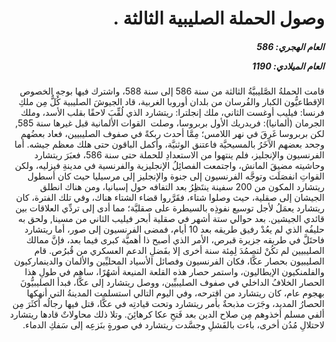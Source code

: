 <h1 dir="rtl">وصول الحملة الصليبية الثالثة  .</h1>

<h5 dir="rtl">العام الهجري:  586

العام الميلادي: 1190

</h5>

<p dir="rtl">قامت الحملةُ الصَّليبيَّةُ الثالثة من سنة 586 إلى سنة 588، واشترك فيها بوجهِ الخصوص الإقطاعيُّون الكبار والفُرسان من بلدان أوروبا الغربية، قاد الجيوشَ الصليبية كُلٌّ مِن ملكِ فرنسا: فيليب أوغست الثاني، ملك إنجلترا: ريتشارد الذي لُقِّبَ لاحقًا بقلب الأسد، وملك الجرمان (ألمانيا): فريدريك الأول بربروسا، وصلت  القوات الألمانية قبل غيرها سنة 585, لكن بربروسا غَرِقَ في نهر اللامس؛ مِمَّا أحدث ربكةً في صفوف الصليبيين، فعاد بعضُهم وجحد بعضهم الآخَرُ بالمسيحيَّة فاعتنق الوثنيَّة، وأكمل الباقون حتى هلك معظم جيشه. أما الفرنسيون والإنجليز، فلم ينتهوا من الاستعدادِ للحملة حتى سنة 586، فعبَرَ ريتشارد وحاشيته مضيقَ المانش، واجتمعت الفصائِلُ الإنجليزية والفرنسية في مدينةِ فيزليه، ولكن القواتِ انفصَلَت وتوجَّه الفرنسيون إلى جنوة والإنجليز إلى مرسيليا حيث كان أسطول ريتشارد المكون من 200 سفينة ينتَظِرُ بعد التفافه حول إسبانيا، ومن هناك انطلق الجيشان إلى صقلية، حيث وصلوا شتاء، فقَرَّروا قضاء الشتاء هناك، وفي تلك الفترة، كان ريتشارد يعمَلُ لأجل توسيع نفوذِه بالسيطرة على صقليَّة؛ مما أدى إلى تردِّي العلاقات بين قائدي الجيشين. بعد حوالي ستة أشهر في صقلية أبحر فيليب الثاني من مسينا, ولحق به حليفُه الذي لم يعُدْ رفيق طريقه بعد 10 أيام، فمضى الفرنسيون إلى صور، أما ريتشارد فاحتَلَّ في طريقه جزيرة قبرص، الأمر الذي أصبح ذا أهميَّة كبرى فيما بعد، فإنَّ ممالك الصليبيين لم تكُنْ لتصمُدَ لِمِئة سنة أخرى إلا بفَضلِ الدعم العسكري من قُبرُص. قام الصليبيون بحصار عكَّا، فكان الفرنسيون وفصائل الأسياد المحليِّين والألمان والدينماركيون والفلمنكيون الإيطاليون، واستمر حصار هذه القلعة المنيعة أشهُرًا، ساهم في طولِ هذا الحصار الخلافُ الداخلي في صفوف الصليبيِّين، ووصل ريتشارد إلى عكَّا، فبدأ الصليبيُّونَ بهجوم عام، كان ريتشارد من اقترحه، وفي اليوم التالي استسلمت المدينةُ التي أنهكها الحصارُ المديد، وجَرَت مذبحةٌ بأمر ريتشارد وتحت قيادتِه في عكَّا، قتل فيها رجالُه أكثَرَ مِن ألفي مسلم أخذوهم مِن صلاح الدين بعد فَتحِ عكا كرهائِنَ. وتلا ذلك محاولاتٌ قادها ريتشارد لاحتلالِ مُدُن أخرى، باءت بالفَشلِ وجسَّدت ريتشارد في صورةٍ بنَزعِه إلى سَفكِ الدماء.</p></br>
